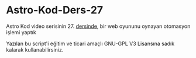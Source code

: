 # Astro-Kod-Ders-27
Astro Kod video serisinin 27. [dersinde](https://youtu.be/lPErBBBxYVU), bir web oyununu oynayan otomasyon işlemi yaptık


Yazılan bu script'i eğitim ve ticari amaçlı GNU-GPL V3 Lisansına sadık kalarak kullanabilirsiniz.

